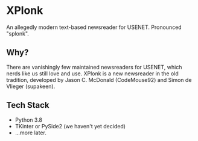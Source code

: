 # XPlonk

An allegedly modern text-based newsreader for USENET. Pronounced "splonk".

## Why?

There are vanishingly few maintained newsreaders for USENET, which nerds like us still love and use. XPlonk is a new newsreader in the old tradition, developed by Jason C. McDonald (CodeMouse92) and Simon de Vlieger (supakeen).

## Tech Stack

* Python 3.8
* TKinter or PySide2 (we haven't yet decided)
* ...more later.
